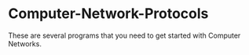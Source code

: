 # Computer-Network-Protocols
These are several programs that you need to get started with Computer Networks.
